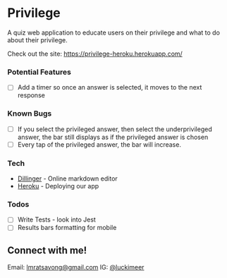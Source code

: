# Privilege

A quiz web application to educate users on their privilege and what to do about their privilege.

Check out the site:
https://privilege-heroku.herokuapp.com/

### Potential Features

- [ ] Add a timer so once an answer is selected, it moves to the next response

### Known Bugs

- [ ] If you select the privileged answer, then select the underprivileged answer, the bar still displays as if the privileged answer is chosen
- [ ] Every tap of the privileged answer, the bar will increase.

### Tech

* [Dillinger] - Online markdown editor
* [Heroku] - Deploying our app

### Todos

- [ ] Write Tests - look into Jest
- [ ] Results bars formatting for mobile

Connect with me!
----
Email: lmratsavong@gmail.com
IG: [@luckimeer]


[//]: # (These are reference links used in the body of this note and get stripped out when the markdown processor does its job. There is no need to format nicely because it shouldn't be seen. Thanks SO - http://stackoverflow.com/questions/4823468/store-comments-in-markdown-syntax)


   [Dillinger]: <https://github.com/joemccann/dillinger>
   [Heroku]: <https://www.heroku.com/>
   [@luckimeer]: <https://www.instagram.com/luckimeer/>

